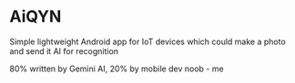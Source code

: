 # AiQYN
Simple lightweight Android app for IoT devices which could make a photo and send it AI for recognition

80% written by Gemini AI, 20% by mobile dev noob - me
